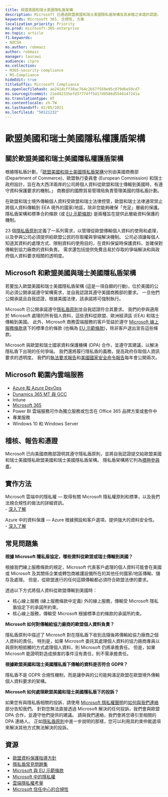 ```yaml
---
title: 歐盟美國和瑞士美國隱私盾架構
description: Microsoft 已通過歐盟美國和瑞士美國隱私盾架構及其承擔之承諾的認證。
keywords: Microsoft 365, 合規性, 方案
localization_priority: Priority
ms.prod: microsoft-365-enterprise
ms.topic: article
f1.keywords:
- NOCSH
ms.author: robmazz
author: robmazz
manager: laurawi
audience: itpro
ms.collection:
- M365-security-compliance
- MS-Compliance
hideEdit: true
titleSuffix: Microsoft Compliance
ms.openlocfilehash: ae241dcff38ac764c2b57f559e95c079d6e59cd7
ms.sourcegitcommit: 21ed42335efd37774ff5d17d9586d5546147241a
ms.translationtype: HT
ms.contentlocale: zh-TW
ms.lasthandoff: 02/05/2021
ms.locfileid: "50121232"
---
```

# <a name="eu-us-and-swiss-us-privacy-shield-frameworks"></a>歐盟美國和瑞士美國隱私權護盾架構

## <a name="about-the-eu-us-and-swiss-us-privacy-shield-frameworks"></a>關於歐盟美國和瑞士美國隱私權護盾架構

根據隱私盾計劃，「[歐盟美國和瑞士美國隱私盾架構](https://www.privacyshield.gov/welcome)分別由美國商務部 (Department of Commerce)、歐盟執行委員會 (European Commission) 和瑞士政府設計，旨在為大西洋兩岸的公司將個人資料從歐盟和瑞士傳輸到美國時，有遵守資料保護要求的機制。」 商務部的國際貿易管理局負責管理美國的隱私盾計劃。

在歐盟和瑞士境外傳輸個人資料受歐盟和瑞士法律控管，歐盟和瑞士法律通常禁止將個人資料傳輸到 EEA 境外的國家/地區，除非您能夠確保「充足」層級的保護。 隱私盾架構和標準合約條款 (或 [EU 示範條款](offering-EU-Model-Clauses.md)) 是兩種旨在提供此層級資料保護的機制。

23 個[隱私盾原則](https://www.privacyshield.gov/article?id=Requirements-of-Participation)定義了一系列需求，以管理從歐盟傳輸個人資料的使用和處理，以及參與公司必須提供給歐盟公民的存取權與爭端解決機制。 公司必須讓每個人知道其資料的處理方式、限制資料的使用目的，在資料保留時保護資料，並確保對傳輸到協力廠商的資料負責。 需求還包括提供免費且易於存取的爭端解決和與政府個人資料要求相關的透明度。

## <a name="microsoft-and-the-eu-us-and-swiss-us-privacy-shield-frameworks"></a>Microsoft 和歐盟美國與瑞士美國隱私盾架構

若要加入歐盟美國和瑞士美國隱私盾架構 (這是一項自願的行動)，位於美國的公司必須公開承諾遵守架構需求，並自我認證其遵守美國商務部的要求。 一旦他們公開承諾且自我認證，根據美國法律，該承諾將可強制執行。

Microsoft 已公開承諾遵守[隱私盾原則](https://www.privacyshield.gov/article?id=Requirements-of-Participation)並自我認證符合其要求。 我們的參與適用於 Microsoft 處理的所有個人資料，這些資料從歐盟、歐洲經濟區 (EEA) 和瑞士傳輸到美國。 此外，Microsoft 商務雲端服務的客戶受益於遵守 [Microsoft 線上服務條款](https://www.microsoftvolumelicensing.com/DocumentSearch.aspx?Mode=3&DocumentTypeId=31)底下的標準合約條款 (也稱為 [EU 示範條款](offering-eu-model-clauses.md))，除非客戶退出宣告這些條款。

Microsoft 與歐盟和瑞士國家資料保護機構 (DPA) 合作，並遵守其建議，以解決隱私盾下出現的任何爭端。 我們還將履行隱私盾的義務，提高政府存取個人資訊要求的透明度。 我們的[執法要求報告](https://www.microsoft.com/corporate-responsibility/lerr)和[美國國家安全命令報告](https://www.microsoft.com/corporate-responsibility/fisa/)每年會公開兩次。

## <a name="microsoft-in-scope-cloud-services"></a>Microsoft 範圍內雲端服務

- [Azure 和 Azure DevOps](https://gallery.technet.microsoft.com/Overview-of-Azure-c1be3942)
- [Dynamics 365 MT 與 GCC](https://download.microsoft.com/download/E/1/9/E1977163-7A86-4812-AC18-C03ADC958AAF/Microsoft_Dynamics_365_Cloud_Service_Compliance_Datasheet.pdf)
- Intune
- [Microsoft 365](https://servicetrust.microsoft.com/ViewPage/TrustDocuments?command=Download&downloadType=Document&downloadId=9f756cce-b15d-45a9-94d7-6a583dee4401&docTab=6d000410-c9e9-11e7-9a91-892aae8839ad_Compliance_Guides)
- Power BI 雲端服務可作為獨立服務或包含在 Office 365 品牌方案或套件中
- 專業服務
- Windows 10 和 Windows Server

## <a name="audits-reports-and-certificates"></a>稽核、報告和憑證

Microsoft 已向美國商務部證明其遵守隱私盾原則，並將自我認證提交給歐盟美國和瑞士美國隱私歐盟美國和瑞士美國隱私盾架構。 隱私盾架構將它列為[積極參與者](https://www.privacyshield.gov/participant?id=a2zt0000000KzNaAAK)。

## <a name="how-to-implement"></a>實作方法

Microsoft 雲端中的隱私權 — 取得有關 Microsoft 隱私權原則和標準，以及我們法規合規性的做法的詳細資訊。  
    - [深入了解](https://www.microsoft.com/download/details.aspx?id=55710)

Azure 中的資料保護 — Azure 根據預設和客戶選項，提供強大的資料安全性。  
    - [深入了解](/azure/security/azure-protection-of-customer-data)

## <a name="frequently-asked-questions"></a>常見問題集

**根據 Microsoft 隱私盾協定，哪些資料從歐盟或瑞士傳輸到美國？**

根據我們線上服務條款的規定，Microsoft 代表客戶處理的個人資料可能會在美國或 Microsoft 及其關係企業或轉包商維護設備所在的其他任何國家/地區傳輸、儲存及處理。 但是，從歐盟進行的任何這類傳輸都必須符合歐盟法律的要求。

透過以下方式將個人資料從歐盟傳輸到美國時：

- 核心線上服務 (線上服務條款中定義) 外的線上服務，傳輸受 Microsoft 隱私盾協定下的承諾所約束。
- 核心線上服務，傳輸受 Microsoft 根據標準合約條款的承諾所約束。

**Microsoft 如何對傳輸給協力廠商的歐盟個人資料負責？**

隱私盾原則中描述了 Microsoft 對在隱私盾下收到且隨後將傳輸給協力廠商之個人資料的責任。 特別是，如果 Microsoft 委託其處理個人資料的協力廠商專員以與原則相抵觸的方式處理個人資料，則 Microsoft 仍將承擔責任。 但是，如果 Microsoft 能證明對造成損害的事件沒有責任，則不需承擔責任。

**根據歐盟美國和瑞士美國隱私盾下傳輸的資料是否符合 GDPR？**

隱私盾不是 GDPR 合規性機制，而是讓參與的公司能夠滿足歐盟在歐盟境外傳輸個人資料要求的架構。

**Microsoft 如何處理歐盟美國和瑞士美國隱私盾下的投訴？**

如果您有與隱私盾相關的投訴，請使用 [Microsoft 隱私權聲明](https://privacy.microsoft.com/privacystatement)的[如何與我們連絡](https://privacy.microsoft.com/privacystatement#mainhowtocontactusmodule)部分告知我們。 針對您無法直接透過 Microsoft 解決的任何投訴，我們會與歐盟 DPA 合作，並遵守他們提供的建議。 請與我們連絡，我們會將您導引至相關的 DPA 連絡人。 正如[隱私盾原則](https://www.privacyshield.gov/article?id=Requirements-of-Participation)中進一步說明的那樣，您可以利用具約束仲裁選項來解決其他方式無法解決的投訴。

## <a name="resources"></a>資源

- [歐盟資料保護指導方針](https://eur-lex.europa.eu/legal-content/en/ALL/?uri=CELEX:31995L0046)
- [隱私盾常見問題集](https://www.privacyshield.gov/article?id=FAQs)
- [Microsoft 與 EU 示範條款](offering-eu-model-clauses.md)
- [Microsoft 中的隱私權](https://privacy.microsoft.com)
- [雲端隱私權考量](https://download.microsoft.com/download/0/9/D/09DE47F6-F9E5-4C14-B9E8-E8119A130ACC/Privacy_considerations_in_the_cloud.pdf)
- [Microsoft 信任中心的合規性](https://www.microsoft.com/trust-center/compliance/compliance-overview)
